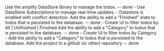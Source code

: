 Use the amplify DataStore library to manage the todos. -- done
    - Use DataStore Subscriptions to manage real-time updates.
    - Datastore is enabled with conflict detection.
Add the ability to add a "Finished" state to todos that is persisted to the database. -- done
    - Create UI to filter todos by: All | Unfinished | Finished
Add the ability to add a "Category" to todos that is persisted to the database. -- done
    - Create UI to filter todos by Category
    - Add the ability to add a "Category" to todos that is persisted to the database.
Add the project to a github (or other) repository -- done